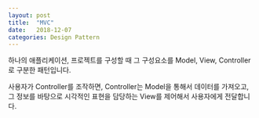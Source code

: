 ```yaml
---
layout: post
title:  "MVC"
date:   2018-12-07
categories: Design Pattern
---
```


하나의 애플리케이션, 프로젝트를 구성할 때 그 구성요소를 Model, View, Controller로 구분한 패턴입니다. 

사용자가 Controller를 조작하면, Controller는 Model을 통해서 데이터를 가져오고, 그 정보를 바탕으로 시각적인 표현을 담당하는 View를 제어해서 사용자에게 전달합니다.